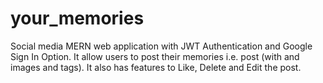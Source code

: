 # your_memories
Social media MERN web application with JWT Authentication and Google Sign In Option.
It allow users to post their memories i.e. post (with and images and tags).
It also has features to Like, Delete and Edit the post.
